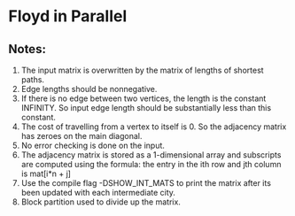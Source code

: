 # Floyd in Parallel

## Notes:
 1.  The input matrix is overwritten by the matrix of lengths of shortest
     paths.
 2.  Edge lengths should be nonnegative.
 3.  If there is no edge between two vertices, the length is the constant
     INFINITY.  So input edge length should be substantially less than
     this constant.
 4.  The cost of travelling from a vertex to itself is 0.  So the adjacency
     matrix has zeroes on the main diagonal.
 5.  No error checking is done on the input.
 6.  The adjacency matrix is stored as a 1-dimensional array and subscripts
     are computed using the formula:  the entry in the ith row and jth
     column is mat[i*n + j]
 7.  Use the compile flag -DSHOW_INT_MATS to print the matrix after its
     been updated with each intermediate city.
 8.  Block partition used to divide up the matrix.